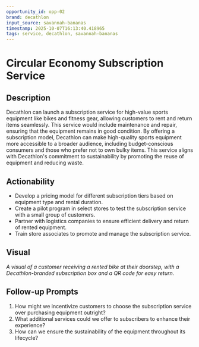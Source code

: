 ```yaml
---
opportunity_id: opp-02
brand: decathlon
input_source: savannah-bananas
timestamp: 2025-10-07T16:13:40.418965
tags: service, decathlon, savannah-bananas
---
```


# Circular Economy Subscription Service

## Description

Decathlon can launch a subscription service for high-value sports equipment like bikes and fitness gear, allowing customers to rent and return items seamlessly. This service would include maintenance and repair, ensuring that the equipment remains in good condition. By offering a subscription model, Decathlon can make high-quality sports equipment more accessible to a broader audience, including budget-conscious consumers and those who prefer not to own bulky items. This service aligns with Decathlon's commitment to sustainability by promoting the reuse of equipment and reducing waste.

## Actionability

- Develop a pricing model for different subscription tiers based on equipment type and rental duration.
- Create a pilot program in select stores to test the subscription service with a small group of customers.
- Partner with logistics companies to ensure efficient delivery and return of rented equipment.
- Train store associates to promote and manage the subscription service.

## Visual

*A visual of a customer receiving a rented bike at their doorstep, with a Decathlon-branded subscription box and a QR code for easy return.*

## Follow-up Prompts

1. How might we incentivize customers to choose the subscription service over purchasing equipment outright?
2. What additional services could we offer to subscribers to enhance their experience?
3. How can we ensure the sustainability of the equipment throughout its lifecycle?
